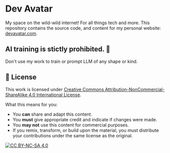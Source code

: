 # Dev Avatar

My space on the wild-wild internet! For all things tech and more. This repository contains the source code, and content for my personal website: [devavatar.com](https://devavatar.com).

## AI training is stictly prohibited. 🚫

Don't use my work to train or prompt LLM of any shape or kind.

## 📜 License

This work is licensed under [Creative Commons Attribution-NonCommercial-ShareAlike 4.0 International License][cc-by-nc-sa].

What this means for you:

- You **can** share and adapt this content.
- You **must** give appropriate credit and indicate if changes were made.
- You **may not** use this content for commercial purposes.
- If you remix, transform, or build upon the material, you must distribute your contributions under the same license as the original.

[![CC BY-NC-SA 4.0][cc-by-nc-sa-image]][cc-by-nc-sa]

[cc-by-nc-sa]: http://creativecommons.org/licenses/by-nc-sa/4.0/
[cc-by-nc-sa-image]: https://licensebuttons.net/l/by-nc-sa/4.0/88x31.png
